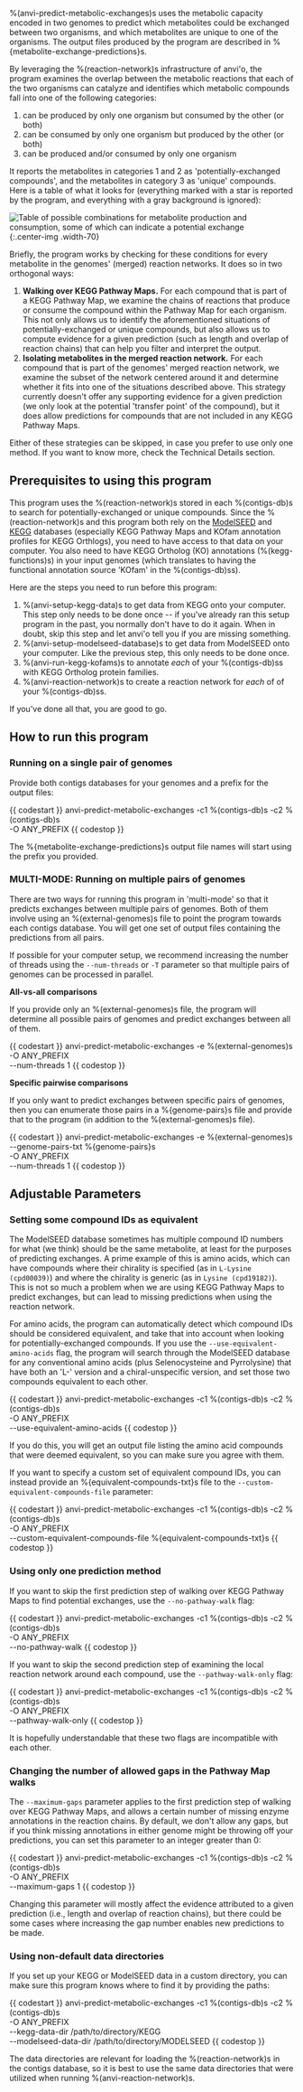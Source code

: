 %(anvi-predict-metabolic-exchanges)s uses the metabolic capacity encoded in two genomes to predict which metabolites could be exchanged between two organisms, and which metabolites are unique to one of the organisms. The output files produced by the program are described in %{metabolite-exchange-predictions}s.

By leveraging the %(reaction-network)s infrastructure of anvi'o, the program examines the overlap between the metabolic reactions that each of the two organisms can catalyze and identifies which metabolic compounds fall into one of the following categories:

1. can be produced by only one organism but consumed by the other (or both)
2. can be consumed by only one organism but produced by the other (or both)
3. can be produced and/or consumed by only one organism

It reports the metabolites in categories 1 and 2 as 'potentially-exchanged compounds', and the metabolites in category 3 as 'unique' compounds. Here is a table of what it looks for (everything marked with a star is reported by the program, and everything with a gray background is ignored):

![Table of possible combinations for metabolite production and consumption, some of which can indicate a potential exchange](../../images/anvi-predict-metabolic-exchanges-01.png){:.center-img .width-70}

Briefly, the program works by checking for these conditions for every metabolite in the genomes' (merged) reaction networks. It does so in two orthogonal ways:

1. **Walking over KEGG Pathway Maps.** For each compound that is part of a KEGG Pathway Map, we examine the chains of reactions that produce or consume the compound within the Pathway Map for each organism. This not only allows us to identify the aforementioned situations of potentially-exchanged or unique compounds, but also allows us to compute evidence for a given prediction (such as length and overlap of reaction chains) that can help you filter and interpret the output.
2. **Isolating metabolites in the merged reaction network.** For each compound that is part of the genomes' merged reaction network, we examine the subset of the network centered around it and determine whether it fits into one of the situations described above. This strategy currently doesn't offer any supporting evidence for a given prediction (we only look at the potential 'transfer point' of the compound), but it does allow predictions for compounds that are not included in any KEGG Pathway Maps.

Either of these strategies can be skipped, in case you prefer to use only one method. If you want to know more, check the Technical Details section.

## Prerequisites to using this program

This program uses the %(reaction-network)s stored in each %(contigs-db)s to search for potentially-exchanged or unique compounds. Since the %(reaction-network)s and this program both rely on the [ModelSEED](https://modelseed.org/) and [KEGG](https://www.kegg.jp/) databases (especially KEGG Pathway Maps and KOfam annotation profiles for KEGG Orthlogs), you need to have access to that data on your computer. You also need to have KEGG Ortholog (KO) annotations (%(kegg-functions)s) in your input genomes (which translates to having the functional annotation source 'KOfam' in the %(contigs-db)ss).

Here are the steps you need to run before this program:
1. %(anvi-setup-kegg-data)s to get data from KEGG onto your computer. This step only needs to be done once -- if you've already ran this setup program in the past, you normally don't have to do it again. When in doubt, skip this step and let anvi'o tell you if you are missing something.
2. %(anvi-setup-modelseed-database)s to get data from ModelSEED onto your computer. Like the previous step, this only needs to be done once.
3. %(anvi-run-kegg-kofams)s to annotate _each_ of your %(contigs-db)ss with KEGG Ortholog protein families.
4. %(anvi-reaction-network)s to create a reaction network for _each_ of of your %(contigs-db)ss.

If you've done all that, you are good to go.

## How to run this program

### Running on a single pair of genomes

Provide both contigs databases for your genomes and a prefix for the output files:

{{ codestart }}
anvi-predict-metabolic-exchanges -c1 %(contigs-db)s -c2 %(contigs-db)s \
                                 -O ANY_PREFIX
{{ codestop }}

The %{metabolite-exchange-predictions}s output file names will start using the prefix you provided.

### MULTI-MODE: Running on multiple pairs of genomes

There are two ways for running this program in 'multi-mode' so that it predicts exchanges between multiple pairs of genomes. Both of them involve using an %(external-genomes)s file to point the program towards each contigs database. You will get one set of output files containing the predictions from all pairs.

If possible for your computer setup, we recommend increasing the number of threads using the `--num-threads` or `-T` parameter so that multiple pairs of genomes can be processed in parallel.

**All-vs-all comparisons**

If you provide only an %(external-genomes)s file, the program will determine all possible pairs of genomes and predict exchanges between all of them.

{{ codestart }}
anvi-predict-metabolic-exchanges -e %(external-genomes)s \
                                 -O ANY_PREFIX \
                                 --num-threads 1
{{ codestop }}

**Specific pairwise comparisons**

If you only want to predict exchanges between specific pairs of genomes, then you can enumerate those pairs in a %{genome-pairs}s file and provide that to the program (in addition to the %(external-genomes)s file).

{{ codestart }}
anvi-predict-metabolic-exchanges -e %(external-genomes)s \
                                 --genome-pairs-txt %{genome-pairs}s \
                                 -O ANY_PREFIX \
                                 --num-threads 1
{{ codestop }}

## Adjustable Parameters

### Setting some compound IDs as equivalent

The ModelSEED database sometimes has multiple compound ID numbers for what (we think) should be the same metabolite, at least for the purposes of predicting exchanges. A prime example of this is amino acids, which can have compounds where their chirality is specified (as in `L-Lysine (cpd00039)`) and where the chirality is generic (as in `Lysine (cpd19182)`). This is not so much a problem when we are using KEGG Pathway Maps to predict exchanges, but can lead to missing predictions when using the reaction network.

For amino acids, the program can automatically detect which compound IDs should be considered equivalent, and take that into account when looking for potentially-exchanged compounds. If you use the `--use-equivalent-amino-acids` flag, the program will search through the ModelSEED database for any conventional amino acids (plus Selenocysteine and Pyrrolysine) that have both an 'L-' version and a chiral-unspecific version, and set those two compounds equivalent to each other.

{{ codestart }}
anvi-predict-metabolic-exchanges -c1 %(contigs-db)s -c2 %(contigs-db)s \
                                 -O ANY_PREFIX \
                                 --use-equivalent-amino-acids
{{ codestop }}

If you do this, you will get an output file listing the amino acid compounds that were deemed equivalent, so you can make sure you agree with them.

If you want to specify a custom set of equivalent compound IDs, you can instead provide an %{equivalent-compounds-txt}s file to the `--custom-equivalent-compounds-file` parameter:

{{ codestart }}
anvi-predict-metabolic-exchanges -c1 %(contigs-db)s -c2 %(contigs-db)s \
                                 -O ANY_PREFIX \
                                 --custom-equivalent-compounds-file %{equivalent-compounds-txt}s
{{ codestop }}

### Using only one prediction method

If you want to skip the first prediction step of walking over KEGG Pathway Maps to find potential exchanges, use the `--no-pathway-walk` flag:

{{ codestart }}
anvi-predict-metabolic-exchanges -c1 %(contigs-db)s -c2 %(contigs-db)s \
                                 -O ANY_PREFIX \
                                 --no-pathway-walk
{{ codestop }}

If you want to skip the second prediction step of examining the local reaction network around each compound, use the `--pathway-walk-only` flag:

{{ codestart }}
anvi-predict-metabolic-exchanges -c1 %(contigs-db)s -c2 %(contigs-db)s \
                                 -O ANY_PREFIX \
                                 --pathway-walk-only
{{ codestop }}

It is hopefully understandable that these two flags are incompatible with each other.

### Changing the number of allowed gaps in the Pathway Map walks

The `--maximum-gaps` parameter applies to the first prediction step of walking over KEGG Pathway Maps, and allows a certain number of missing enzyme annotations in the reaction chains. By default, we don't allow any gaps, but if you think missing annotations in either genome might be throwing off your predictions, you can set this parameter to an integer greater than 0:

{{ codestart }}
anvi-predict-metabolic-exchanges -c1 %(contigs-db)s -c2 %(contigs-db)s \
                                 -O ANY_PREFIX \
                                 --maximum-gaps 1
{{ codestop }}

Changing this parameter will mostly affect the evidence attributed to a given prediction (i.e., length and overlap of reaction chains), but there could be some cases where increasing the gap number enables new predictions to be made.

### Using non-default data directories

If you set up your KEGG or ModelSEED data in a custom directory, you can make sure this program knows where to find it by providing the paths:

{{ codestart }}
anvi-predict-metabolic-exchanges -c1 %(contigs-db)s -c2 %(contigs-db)s \
                                 -O ANY_PREFIX \
                                 --kegg-data-dir /path/to/directory/KEGG \
                                 --modelseed-data-dir /path/to/directory/MODELSEED
{{ codestop }}

The data directories are relevant for loading the %(reaction-network)s in the contigs database, so it is best to use the same data directories that were utilized when running %(anvi-reaction-network)s.
